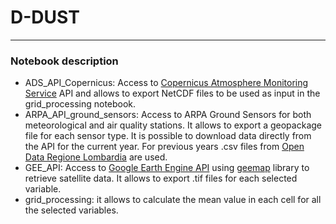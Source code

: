 # D-DUST
---
### Notebook description
- ADS_API_Copernicus: Access to [Copernicus Atmosphere Monitoring Service](https://atmosphere.copernicus.eu/data) API and allows to export NetCDF files to be used as input in the grid_processing notebook.
- ARPA_API_ground_sensors: Access to ARPA Ground Sensors for both meteorological and air quality stations. It allows to export a geopackage file for each sensor type. It is possible to download data directly from the API for the current year. For previous years .csv files from [Open Data Regione Lombardia](https://www.dati.lombardia.it/) are used.
- GEE_API: Access to [Google Earth Engine API](https://developers.google.com/earth-engine/datasets) using [geemap](https://geemap.org/) library to retrieve satellite data. It allows to export .tif files for each selected variable.
- grid_processing: it allows to calculate the mean value in each cell for all the selected variables.


